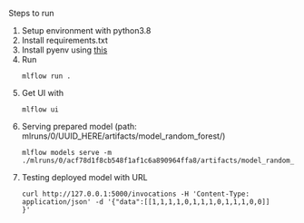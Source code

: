 Steps to run
1. Setup environment with python3.8
2. Install requirements.txt
3. Install pyenv using [this](https://brain2life.hashnode.dev/how-to-install-pyenv-python-version-manager-on-ubuntu-2004)
4. Run
    ```shell
    mlflow run .
    ```
5. Get UI with
    ```shell
    mlflow ui
    ```
6. Serving prepared model (path: mlruns/0/UUID_HERE/artifacts/model_random_forest/)
    ```shell
    mlflow models serve -m ./mlruns/0/acf78d1f8cb548f1af1c6a890964ffa8/artifacts/model_random_forest/
    ```
7. Testing deployed model with URL
    ```shell
    curl http://127.0.0.1:5000/invocations -H 'Content-Type:
    application/json' -d '{"data":[[1,1,1,1,0,1,1,1,0,1,1,1,0,0]]
    }' 
    ```